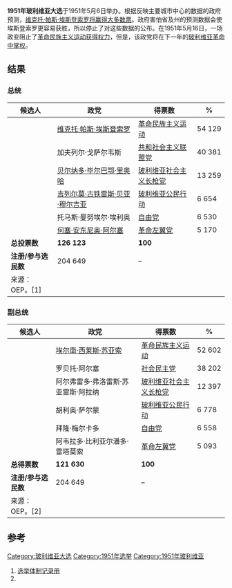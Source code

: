 **1951年玻利维亚大选**于1951年5月6日举办。根据反映主要城市中心的数据的政府预测，[维克托·帕斯·埃斯登索罗将赢得大多数票](https://zh.wikipedia.org/wiki/维克托·帕斯·埃斯登索罗 "wikilink")。政府害怕省及州的预测数据会使埃斯登索罗更容易获胜，所以停止了对这些数据的公布。在1951年5月16日，一场政变阻止了[革命民族主义运动获得权力](https://zh.wikipedia.org/wiki/革命民族主义运动 "wikilink")，但是，该政党将在下一年的[玻利维亚革命中掌权](https://zh.wikipedia.org/wiki/玻利维亚革命 "wikilink")。

## 结果

### 总统

| 候选人          | 政党                                                                              | 得票数                                                                 | %      |
| ------------ | ------------------------------------------------------------------------------- | ------------------------------------------------------------------- | ------ |
|              | [维克托·帕斯·埃斯登索罗](https://zh.wikipedia.org/wiki/维克托·帕斯·埃斯登索罗 "wikilink")           | [革命民族主义运动](https://zh.wikipedia.org/wiki/革命民族主义运动 "wikilink")       | 54 129 |
|              | 加夫列尔·戈萨尔韦斯                                                                      | [共和社会主义联盟党](https://zh.wikipedia.org/wiki/共和社会主义联盟党 "wikilink")     | 40 381 |
|              | [贝尔纳多·毕尔巴鄂·里奥哈](https://zh.wikipedia.org/wiki/贝尔纳多·毕尔巴鄂·里奥哈 "wikilink")         | [玻利维亚社会主义长枪党](https://zh.wikipedia.org/wiki/玻利维亚社会主义长枪党 "wikilink") | 13 259 |
|              | [吉列尔莫·古铁雷斯·贝亚·穆尔吉亚](https://zh.wikipedia.org/wiki/吉列尔莫·古铁雷斯·贝亚·穆尔吉亚 "wikilink") | [玻利维亚公民行动](https://zh.wikipedia.org/wiki/玻利维亚公民行动 "wikilink")       | 6 654  |
|              | 托马斯·曼努埃尔·埃利奥                                                                    | [自由党](https://zh.wikipedia.org/wiki/自由党（玻利维亚） "wikilink")           | 6 530  |
|              | [何塞·安东尼奥·阿尔塞](https://zh.wikipedia.org/wiki/何塞·安东尼奥·阿尔塞 "wikilink")             | [革命左翼党](https://zh.wikipedia.org/wiki/革命左翼党 "wikilink")             | 5 170  |
| **总投票数**     | **126 123**                                                                     | **100**                                                             |        |
| **注册/参与选民数** | 204 649                                                                         | –                                                                   |        |
| 来源：OEP。\[1\] |                                                                                 |                                                                     |        |

</center>

### 副总统

| 候选人          | 政党                                                                  | 得票数                                                                 | %      |
| ------------ | ------------------------------------------------------------------- | ------------------------------------------------------------------- | ------ |
|              | [埃尔南·西莱斯·苏亚索](https://zh.wikipedia.org/wiki/埃尔南·西莱斯·苏亚索 "wikilink") | [革命民族主义运动](https://zh.wikipedia.org/wiki/革命民族主义运动 "wikilink")       | 52 602 |
|              | 罗贝托·阿尔塞                                                             | [社会民主党](https://zh.wikipedia.org/wiki/社会民主党（玻利维亚） "wikilink")       | 38 202 |
|              | 阿尔弗雷多·弗洛雷斯·苏亚雷斯·阿拉纳                                                 | [玻利维亚社会主义长枪党](https://zh.wikipedia.org/wiki/玻利维亚社会主义长枪党 "wikilink") | 12 397 |
|              | 胡利奥·萨尔蒙                                                             | [玻利维亚公民行动](https://zh.wikipedia.org/wiki/玻利维亚公民行动 "wikilink")       | 6 778  |
|              | 拜隆·梅尔卡多                                                             | [自由党](https://zh.wikipedia.org/wiki/自由党（玻利维亚） "wikilink")           | 6 558  |
|              | 阿韦拉多·比利亚尔潘多·雷塔莫索                                                    | [革命左翼党](https://zh.wikipedia.org/wiki/革命左翼党 "wikilink")             | 5 093  |
| **总得票数**     | **121 630**                                                         | **100**                                                             |        |
| **注册/参与选民数** | 204 649                                                             | –                                                                   |        |
| 来源：OEP。\[2\] |                                                                     |                                                                     |        |

</center>

## 参考

[Category:玻利维亚大选](https://zh.wikipedia.org/wiki/Category:玻利维亚大选 "wikilink") [Category:1951年选举](https://zh.wikipedia.org/wiki/Category:1951年选举 "wikilink") [Category:1951年玻利维亚](https://zh.wikipedia.org/wiki/Category:1951年玻利维亚 "wikilink")

1.  [选举体制记录册](https://web.archive.org/web/20120806224431/http://www.oep.org.bo/centro_doc/cuadernos_tra/cuaderno_tra2_sistemas.pdf)
2.